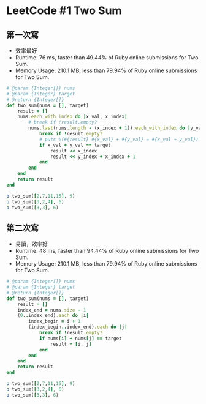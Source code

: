# LeetCode #1 Two Sum

## 第一次寫

- 效率最好
- Runtime: 76 ms, faster than 49.44% of Ruby online submissions for Two Sum.
- Memory Usage: 210.1 MB, less than 79.94% of Ruby online submissions for Two Sum.

```ruby
# @param {Integer[]} nums
# @param {Integer} target
# @return {Integer[]}
def two_sum(nums = [], target)
    result = []
    nums.each_with_index do |x_val, x_index|
        # break if !result.empty?
        nums.last(nums.length - (x_index + 1)).each_with_index do |y_val, y_index|
            break if !result.empty?
            # puts %(#{result} #{x_val} + #{y_val} = #{x_val + y_val})
            if x_val + y_val == target
                result << x_index
                result << y_index + x_index + 1
            end
        end
    end
    return result
end

p two_sum([2,7,11,15], 9)
p two_sum([3,2,4], 6)
p two_sum([3,3], 6)
```

## 第二次寫

- 易讀，效率好
- Runtime: 48 ms, faster than 94.44% of Ruby online submissions for Two Sum.
- Memory Usage: 210.1 MB, less than 79.94% of Ruby online submissions for Two Sum.

```ruby
# @param {Integer[]} nums
# @param {Integer} target
# @return {Integer[]}
def two_sum(nums = [], target)
    result = []
    index_end = nums.size - 1
    (0..index_end).each do |i|
        index_begin = i + 1
        (index_begin..index_end).each do |j|
            break if !result.empty?
            if nums[i] + nums[j] == target
                result = [i, j]
            end
        end
    end
    return result
end

p two_sum([2,7,11,15], 9)
p two_sum([3,2,4], 6)
p two_sum([3,3], 6)
```
